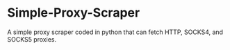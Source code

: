 # Simple-Proxy-Scraper
A simple proxy scraper coded in python that can fetch HTTP, SOCKS4, and SOCKS5 proxies.
